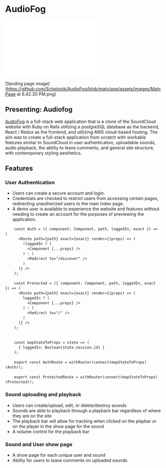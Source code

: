 # AudioFog

![Live Site](https://github.com/Schploink/AudioFog/blob/main/app/assets/images/AFlogo1_vert_white.png "AudioFog logo white")

![landing page image](https://github.com/Schploink/AudioFog/blob/main/app/assets/images/MainPage at 6.42.30 PM.png)


## Presenting: Audiofog

[AudioFog](https://audiofog.herokuapp.com/#/) is a full-stack web application that is a clone of the SoundCloud website with Ruby on Rails utilizing a postgreSQL database as the backend, React / Redux as the frontend, and utilizing AWS cloud-based hosting. The aim was to create a full-stack application from scratch with workable features similar to SoundCloud in user authentication, uploadable sounds, audio playback, the ability to leave comments, and general site structure, with contemporary styling aesthetics.

## Features

### User Authentication

  * Users can create a secure account and login.
  * Credentials are checked to restrict users from accessing certain pages, redirecting unauthorized users to the main index page.
  * A demo user is available to experience the website and features without needing to create an account for the purposes of previewing the application.
```
    const Auth = ({ component: Component, path, loggedIn, exact }) => (
      <Route path={path} exact={exact} render={(props) => (
        !loggedIn ? (
          <Component {...props} />
        ) : (
          <Redirect to="/discover" />
        )
      )} />
    );

    const Protected = ({ component: Component, path, loggedIn, exact }) => (
      <Route path={path} exact={exact} render={(props) => (
        loggedIn ? (
          <Component {...props} />
        ) : (
          <Redirect to="/" />
        )
      )} />
    );


    const mapStateToProps = state => (
      { loggedIn: Boolean(state.session.id) }
    );

    export const AuthRoute = withRouter(connect(mapStateToProps)(Auth));

    export const ProtectedRoute = withRouter(connect(mapStateToProps)(Protected));
```
### Sound uploading and playback

  * Users can create/upload, edit, or delete/destroy sounds
  * Sounds are able to playback through a playback bar regardless of where they are on the site
  * The playback bar will allow for tracking when clicked on the playbar or on the player in the show page for the sound
  * A volume control for the playback bar

### Sound and User show page

  * A show page for each unique user and sound
  * Ability for users to leave comments on uploaded sounds
